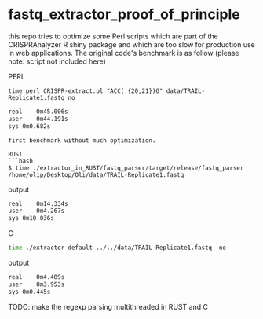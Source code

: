 # fastq_extractor_proof_of_principle
this repo tries to optimize some Perl scripts which are part of the CRISPRAnalyzer R shiny package and which are too slow for production use in web applications. The original code's benchmark is as follow (please note: script not included here)

PERL
```
time perl CRISPR-extract.pl "ACC(.{20,21})G" data/TRAIL-Replicate1.fastq no
```

```bash
real	0m45.006s
user	0m44.191s
sys	0m0.682s
``` 

```
first benchmark without much optimization.

RUST
```bash
$ time ./extractor_in_RUST/fastq_parser/target/release/fastq_parser /home/olip/Desktop/Oli/data/TRAIL-Replicate1.fastq 
```

output
```bash
real	0m14.334s
user	0m4.267s
sys	0m10.036s
```

C
```bash
time ./extractor default ../../data/TRAIL-Replicate1.fastq  no
```

output
```bash
real	0m4.409s
user	0m3.953s
sys	0m0.445s
```

TODO:  make the regexp parsing multithreaded in RUST and C
